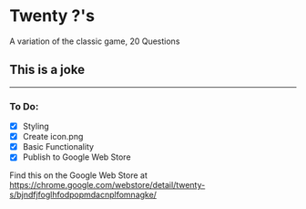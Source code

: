 # Twenty ?'s
A variation of the classic game, 20 Questions
## **This is a joke**
____
### To Do:
- [x] Styling
- [x] Create icon.png
- [x] Basic Functionality
- [x] Publish to Google Web Store      

Find this on the Google Web Store at https://chrome.google.com/webstore/detail/twenty-s/bjndfjfoglhfodpopmdacnplfomnagke/
